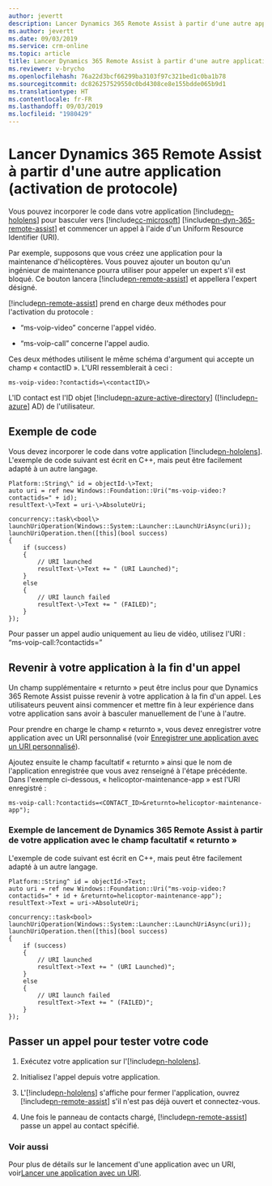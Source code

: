 ```yaml
---
author: jevertt
description: Lancer Dynamics 365 Remote Assist à partir d'une autre application (activation de protocole)
ms.author: jevertt
ms.date: 09/03/2019
ms.service: crm-online
ms.topic: article
title: Lancer Dynamics 365 Remote Assist à partir d'une autre application
ms.reviewer: v-brycho
ms.openlocfilehash: 76a22d3bcf66299ba3103f97c321bed1c0ba1b78
ms.sourcegitcommit: dc826257529550c0bd4308ce8e155bdde065b9d1
ms.translationtype: HT
ms.contentlocale: fr-FR
ms.lasthandoff: 09/03/2019
ms.locfileid: "1980429"
---
```

# <a name="launch-dynamics-365-remote-assist-from-another-app-protocol-activation"></a>Lancer Dynamics 365 Remote Assist à partir d'une autre application (activation de protocole)

Vous pouvez incorporer le code dans votre application [!include[pn-hololens](../includes/pn-hololens.md)] pour basculer vers [!include[cc-microsoft](../includes/cc-microsoft.md)] [!include[pn-dyn-365-remote-assist](../includes/pn-dyn-365-remote-assist.md)] et commencer un appel à l'aide d'un Uniform Resource Identifier (URI).

Par exemple, supposons que vous créez une application pour la maintenance d'hélicoptères. Vous pouvez ajouter un bouton qu'un ingénieur de maintenance pourra utiliser pour appeler un expert s'il est bloqué. Ce bouton lancera [!include[pn-remote-assist](../includes/pn-remote-assist.md)] et appellera l'expert désigné.

[!include[pn-remote-assist](../includes/pn-remote-assist.md)] prend en charge deux méthodes pour l'activation du protocole : 

-   “ms-voip-video” concerne l'appel vidéo.

-   “ms-voip-call” concerne l'appel audio.

Ces deux méthodes utilisent le même schéma d'argument qui accepte un champ « contactID ».
L'URI ressemblerait à ceci :

`
ms-voip-video:?contactids=\<contactID\>
`

L'ID contact est l'ID objet [!include[pn-azure-active-directory](../includes/pn-azure-active-directory.md)] ([!include[pn-azure](../includes/pn-azure.md)] AD) de l'utilisateur.

## <a name="code-example"></a>Exemple de code

Vous devez incorporer le code dans votre application [!include[pn-hololens](../includes/pn-hololens.md)]. L'exemple de code suivant est écrit en C++, mais peut être facilement adapté à un autre langage.

```
Platform::String\^ id = objectId-\>Text;
auto uri = ref new Windows::Foundation::Uri("ms-voip-video:?contactids=" + id);
resultText-\>Text = uri-\>AbsoluteUri; 

concurrency::task\<bool\> launchUriOperation(Windows::System::Launcher::LaunchUriAsync(uri));
launchUriOperation.then([this](bool success)   
{         
    if (success)         
    {             
        // URI launched  
        resultText-\>Text += " (URI Launched)"; 
    } 
    else         
    {             
        // URI launch failed             
        resultText-\>Text += " (FAILED)";
    }     
});  
```

Pour passer un appel audio uniquement au lieu de vidéo, utilisez l'URI : “ms-voip-call:?contactids=”

## <a name="return-to-your-app-at-the-end-of-a-call"></a>Revenir à votre application à la fin d'un appel

Un champ supplémentaire « returnto » peut être inclus pour que Dynamics 365 Remote Assist puisse revenir à votre application à la fin d'un appel. Les utilisateurs peuvent ainsi commencer et mettre fin à leur expérience dans votre application sans avoir à basculer manuellement de l'une à l'autre.

Pour prendre en charge le champ « returnto », vous devez enregistrer votre application avec un URI personnalisé (voir [Enregistrer une application avec un URI personnalisé](<https://docs.microsoft.com/en-us/windows/uwp/launch-resume/handle-uri-activation#step-1-specify-the-extension-point-in-the-package-manifest>)).

Ajoutez ensuite le champ facultatif « returnto » ainsi que le nom de l'application enregistrée que vous avez renseigné à l'étape précédente. Dans l'exemple ci-dessous, « helicoptor-maintenance-app » est l'URI enregistré :

`
ms-voip-call:?contactids=<CONTACT_ID>&returnto=helicoptor-maintenance-app");
`

### <a name="example-of-launching-dynamics-365-remote-assist-from-your-app-with-optional-returnto-field"></a>Exemple de lancement de Dynamics 365 Remote Assist à partir de votre application avec le champ facultatif « returnto »

L'exemple de code suivant est écrit en C++, mais peut être facilement adapté à un autre langage.

```
Platform::String^ id = objectId->Text;
auto uri = ref new Windows::Foundation::Uri("ms-voip-video:?contactids=" + id + &returnto=helicoptor-maintenance-app");
resultText->Text = uri->AbsoluteUri; 

concurrency::task<bool> launchUriOperation(Windows::System::Launcher::LaunchUriAsync(uri));
launchUriOperation.then([this](bool success)   
{         
    if (success)         
    {             
        // URI launched  
        resultText->Text += " (URI Launched)"; 
    } 
    else         
    {             
        // URI launch failed             
        resultText->Text += " (FAILED)";
    }     
});  
```

## <a name="place-a-call-to-test-your-code"></a>Passer un appel pour tester votre code

1.  Exécutez votre application sur l'[!include[pn-hololens](../includes/pn-hololens.md)].

2.  Initialisez l'appel depuis votre application.

3.  L'[!include[pn-hololens](../includes/pn-hololens.md)] s'affiche pour fermer l'application, ouvrez [!include[pn-remote-assist](../includes/pn-remote-assist.md)] s'il n'est pas déjà ouvert et connectez-vous.

4.  Une fois le panneau de contacts chargé, [!include[pn-remote-assist](../includes/pn-remote-assist.md)] passe un appel au contact spécifié.

### <a name="see-also"></a>Voir aussi

Pour plus de détails sur le lancement d'une application avec un URI, voir[Lancer une application avec un URI](<https://docs.microsoft.com/en-us/windows/uwp/launch-resume/launch-app-with-uri>).
